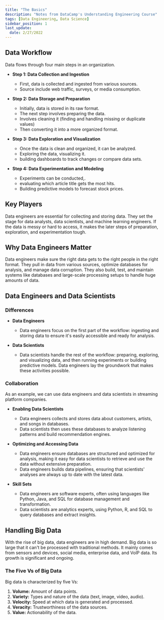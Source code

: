 ```yaml
---
title: "The Basics"
description: "Notes from DataCamp's Understanding Engineering Course"
tags: [Data Engineering, Data Science]
sidebar_position: 1
last_update:
  date: 2/27/2022
---
```



## Data Workflow

Data flows through four main steps in an organization.

- **Step 1: Data Collection and Ingestion**

    - First, data is collected and ingested from various sources.
    - Source include web traffic, surveys, or media consumption.

- **Step 2: Data Storage and Preparation**

    - Initially, data is stored in its raw format. 
    - The next step involves preparing the data.
    - Involves cleaning it (finding and handling missing or duplicate values) 
    - Then converting it into a more organized format.

- **Step 3: Data Exploration and Visualization**

    - Once the data is clean and organized, it can be analyzed. 
    - Exploring the data, visualizing it.
    - building dashboards to track changes or compare data sets.

- **Step 4: Data Experimentation and Modeling**

    - Experiments can be conducted,.
    - evaluating which article title gets the most hits.
    - Building predictive models to forecast stock prices.

## Key Players

Data engineers are essential for collecting and storing data. They set the stage for data analysts, data scientists, and machine learning engineers. If the data is messy or hard to access, it makes the later steps of preparation, exploration, and experimentation tough.

## Why Data Engineers Matter

Data engineers make sure the right data gets to the right people in the right format. They pull in data from various sources, optimize databases for analysis, and manage data corruption. They also build, test, and maintain systems like databases and large-scale processing setups to handle huge amounts of data.

## Data Engineers and Data Scientists 

### Differences 

- **Data Engineers**
    
    - Data engineers focus on the first part of the workflow: ingesting and storing data to ensure it's easily accessible and ready for analysis.

- **Data Scientists**
    
    - Data scientists handle the rest of the workflow: preparing, exploring, and visualizing data, and then running experiments or building predictive models. Data engineers lay the groundwork that makes these activities possible.

### Collaboration 

As an example, we can use data engineers and data scientists in streaming platform companies.

- **Enabling Data Scientists**

    - Data engineers collects and stores data about customers, artists, and songs in databases. 
    - Data scientists then uses these databases to analyze listening patterns and build recommendation engines.

- **Optimizing and Accessing Data**

    - Data engineers ensure databases are structured and optimized for analysis, making it easy for data scientists to retrieve and use the data without extensive preparation. 
    - Data engineers builds data pipelines, ensuring that scientists' analyses are always up to date with the latest data.

- **Skill Sets**

    - Data engineers are software experts, often using languages like Python, Java, and SQL for database management and transformation. 
    - Data scientists are analytics experts, using Python, R, and SQL to query databases and extract insights.



## Handling Big Data

With the rise of big data, data engineers are in high demand. Big data is so large that it can't be processed with traditional methods. It mainly comes from sensors and devices, social media, enterprise data, and VoIP data. Its growth is significant and ongoing.

### The Five Vs of Big Data

Big data is characterized by five Vs:

1. **Volume:** Amount of data points.
2. **Variety:** Types and nature of the data (text, image, video, audio).
3. **Velocity:** Speed at which data is generated and processed.
4. **Veracity:** Trustworthiness of the data sources.
5. **Value:** Actionability of the data.


